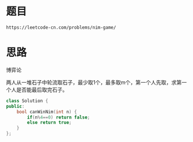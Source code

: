 # 题目
`https://leetcode-cn.com/problems/nim-game/`

# 思路
博弈论

两人从一堆石子中轮流取石子，最少取1个，最多取m个，第一个人先取，求第一个人是否能最后取完石子。


```cpp
class Solution {
public:
    bool canWinNim(int n) {
        if(n%4==0) return false;
        else return true;
    }
};
```